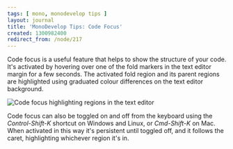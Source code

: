```yaml
---
tags: [ mono, monodevelop tips ]
layout: journal
title: 'MonoDevelop Tips: Code Focus'
created: 1300982400
redirect_from: /node/217
---
```

Code focus is a useful feature that helps to show the structure of your code.
It's activated by hovering over one of the fold markers in the text editor
margin for a few seconds. The activated fold region and its parent regions are
highlighted using graduated colour differences on the text editor
background.<!--break-->

![Code focus highlighting regions in the text
editor](/files/images/md-tips/code-focus.png)

Code focus can also be toggled on and off from the keyboard using the
*Control-Shift-K* shortcut on Windows and Linux, or *Cmd-Shift-K* on Mac. When
activated in this way it's persistent until toggled off, and it follows the
caret, highlighting whichever region it's in.